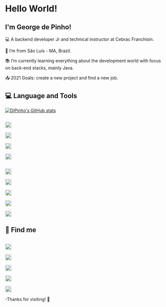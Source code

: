 # Hello World! 

## I'm George de Pinho!


:computer: A backend developer Jr and technical instructor at Cebrac Franchisin.

:house_with_garden: I’m from São Luís - MA, Brazil.

:books: I’m currently learning everything about the development world with focus on back-end stacks, mainly Java.


:outbox_tray: 2021 Goals: create a new project and find a new job.

## 💻 Language and Tools 

[![DiPinho's GitHub stats](https://github-readme-stats.vercel.app/api?username=dipinho)](https://github.com/dipinho/github-readme-stats)


<code> <img height="20" src="https://img.shields.io/badge/Java-ED8B00?style=for-the-badge&logo=java&logoColor=white"> </code>
<code> <img height="20" src="https://img.shields.io/badge/Spring-6DB33F?style=for-the-badge&logo=spring&logoColor=white"> </code>
<code> <img height="20" src="https://img.shields.io/badge/MySQL-00000F?style=for-the-badge&logo=mysql&logoColor=white"> </code>
<code> <img height="20" src="https://img.shields.io/badge/Postman-FF6C37?style=for-the-badge&logo=Postman&logoColor=white"> </code>

<code> <img height="20" src="https://img.shields.io/badge/HTML5-E34F26?style=for-the-badge&logo=html5&logoColor=white"> </code>
<code> <img height="20" src="https://img.shields.io/badge/CSS3-1572B6?style=for-the-badge&logo=css3&logoColor=white"> </code>
<code> <img height="20" src="https://img.shields.io/badge/Bootstrap-563D7C?style=for-the-badge&logo=bootstrap&logoColor=white"> </code>
<code> <img height="20" src="https://img.shields.io/badge/JavaScript-323330?style=for-the-badge&logo=javascript&logoColor=F7DF1E"> </code>
<code> <img height="20" src="https://img.shields.io/badge/PHP-777BB4?style=for-the-badge&logo=php&logoColor=white"> </code>


## 📱 Find me 

<code> <img height="20" src="https://img.shields.io/badge/LinkedIn-0077B5?style=for-the-badge&logo=linkedin&logoColor=white&link=https://www.linkedin.com//in/george-duarte/"> </code>
<code> <img height="20" src="https://img.shields.io/badge/Microsoft_Outlook-0078D4?style=for-the-badge&logo=microsoft-outlook&logoColor=white"> </code>
<code> <img height="20" src="https://img.shields.io/badge/Instagram-E4405F?style=for-the-badge&logo=instagram&logoColor=white"> </code>
<code> <img height="20" src="https://img.shields.io/badge/WhatsApp-25D366?style=for-the-badge&logo=whatsapp&logoColor=white"> </code>
<code> <img height="20" src="https://img.shields.io/badge/Buy_Me_A_Coffee-FFDD00?style=for-the-badge&logo=buy-me-a-coffee&logoColor=black"> </code>


-Thanks for visiting! 🦾
